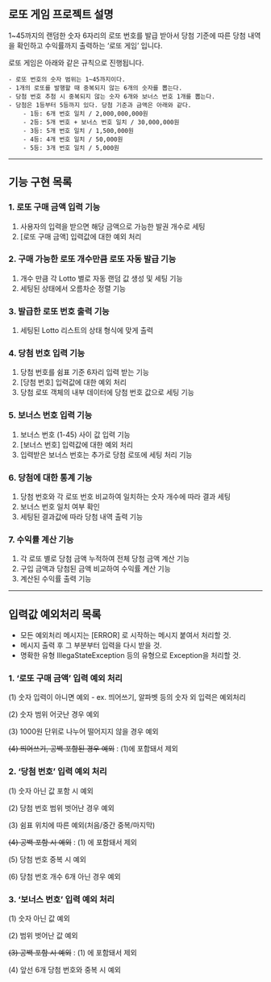 ## 로또 게임 프로젝트 설명

1~45까지의 랜덤한 숫자 6자리의 로또 번호를 발급 받아서 당첨 기준에 따른 당첨 내역을 확인하고 수익률까지 출력하는 ‘로또 게임’ 입니다.

로또 게임은 아래와 같은 규칙으로 진행됩니다.

```
- 로또 번호의 숫자 범위는 1~45까지이다.
- 1개의 로또를 발행할 때 중복되지 않는 6개의 숫자를 뽑는다.
- 당첨 번호 추첨 시 중복되지 않는 숫자 6개와 보너스 번호 1개를 뽑는다.
- 당첨은 1등부터 5등까지 있다. 당첨 기준과 금액은 아래와 같다.
    - 1등: 6개 번호 일치 / 2,000,000,000원
    - 2등: 5개 번호 + 보너스 번호 일치 / 30,000,000원
    - 3등: 5개 번호 일치 / 1,500,000원
    - 4등: 4개 번호 일치 / 50,000원
    - 5등: 3개 번호 일치 / 5,000원

```

---

## 기능 구현 목록

### 1. 로또 구매 금액 입력 기능

1. 사용자의 입력을 받으면 해당 금액으로 가능한 발권 개수로 세팅
2. [로또 구매 금액] 입력값에 대한 예외 처리

### 2. 구매 가능한 로또 개수만큼 로또 자동 발급 기능

1. 개수 만큼 각 Lotto 별로 자동 랜덤 값 생성 및 세팅 기능
2. 세팅된 상태에서 오름차순 정렬 기능

### 3. 발급한 로또 번호 출력 기능

1. 세팅된 Lotto 리스트의 상태 형식에 맞게 출력

### 4. 당첨 번호 입력 기능

1. 당첨 번호를 쉼표 기준 6자리 입력 받는 기능
2. [당첨 번호] 입력값에 대한 예외 처리
3. 당첨 로또 객체의 내부 데이터에 당첨 번호 값으로 세팅 기능

### 5. 보너스 번호 입력 기능

1. 보너스 번호 (1-45) 사이 값 입력 기능
2. [보너스 번호] 입력값에 대한 예외 처리
3. 입력받은 보너스 번호는 추가로 당첨 로또에 세팅 처리 기능

### 6. 당첨에 대한 통계 기능

1. 당첨 번호와 각 로또 번호 비교하여 일치하는 숫자 개수에 따라 결과 세팅
2. 보너스 번호 일치 여부 확인
3. 세팅된 결과값에 따라 당첨 내역 출력 기능

### 7. 수익률 계산 기능

1. 각 로또 별로 당첨 금액 누적하여 전체 당첨 금액 계산 기능
2. 구입 금액과 당첨된 금액 비교하여 수익률 계산 기능
3. 계산된 수익률 출력 기능

---

## 입력값 예외처리 목록

- 모든 예외처리 메시지는 [ERROR] 로 시작하는 메시지 붙여서 처리할 것.
- 메시지 출력 후 그 부분부터 입력을 다시 받을 것.
- 명확한 유형 IllegaStateException 등의 유형으로 Exception을 처리할 것.

### 1. ‘로또 구매 금액’ 입력 예외 처리

(1) 숫자 입력이 아니면 예외 - ex. 띄어쓰기, 알파벳 등의 숫자 외 입력은 예외처리

(2) 숫자 범위 어긋난 경우 예외

(3) 1000원 단위로 나누어 떨어지지 않을 경우 예외

~~(4) 띄어쓰기, 공백 포함된 경우 예외~~ : (1)에 포함돼서 제외

### 2. ‘당첨 번호’ 입력 예외 처리

(1) 숫자 아닌 값 포함 시 예외

(2) 당첨 번호 범위 벗어난 경우 예외

(3) 쉼표 위치에 따른 예외(처음/중간 중복/마지막)

~~(4) 공백 포함 시 예외~~ : (1) 에 포함돼서 제외

(5) 당첨 번호 중복 시 예외

(6) 당첨 번호 개수 6개 아닌 경우 예외

### 3. ‘보너스 번호’ 입력 예외 처리

(1) 숫자 아닌 값 예외

(2) 범위 벗어난 값 예외

~~(3) 공백 포함 시 예외~~ : (1) 에 포함돼서 제외

(4) 앞선 6개 당첨 번호와 중복 시 예외